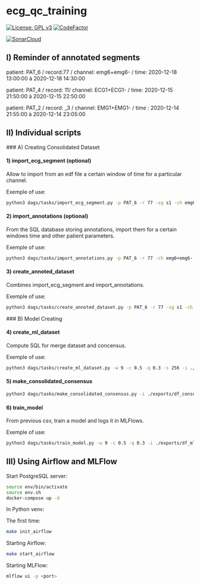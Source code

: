 # ecg_qc_training

[![License: GPL v3](https://img.shields.io/badge/License-GPL%20v3-blue.svg)](https://www.gnu.org/licenses/gpl-3.0)
[![CodeFactor](https://www.codefactor.io/repository/github/alexisgcomte/ecg_qc_training/badge)](https://www.codefactor.io/repository/github/alexisgcomte/ecg_qc_training)

[![SonarCloud](https://sonarcloud.io/images/project_badges/sonarcloud-white.svg)](https://sonarcloud.io/dashboard?id=alexisgcomte_ecg_qc_training)

## I) Reminder of annotated segments

patient: PAT_6 / record:77 / channel: emg6+emg6- / time: 2020-12-18 13:00:00 à 2020-12-18 14:30:00

patient: PAT_4 / record: 11/ channel: ECG1+ECG1- / time: 2020-12-15 21:50:00 à 2020-12-15 22:50:00
    
patient: PAT_2 / record: _3 / channel:  EMG1+EMG1- / time : 2020-12-14 21:55:00 à 2020-12-14 23:05:00


## II) Individual scripts

### A) Creating Consolidated Dataset

#### 1) import_ecg_segment (optional)

Allow to import from an edf file a certain window of time for a particular channel.

Exemple of use:
```bash
python3 dags/tasks/import_ecg_segment.py -p PAT_6 -r 77 -sg s1 -ch emg6+emg6- -st '2020-12-18 13:00:00' -et '2020-12-18 14:30:00'
```

#### 2) import_annotations (optional)

From the SQL database storing annotations, import them for a certain windows time and other patient parameters.

Exemple of use:
```bash
python3 dags/tasks/import_annotations.py -p PAT_6 -r 77 -ch emg6+emg6- -ids 2,3,4 -st '2020-12-18 13:00:00' -et '2020-12-18 14:30:00' -s 256
```

#### 3) create_annoted_dataset

Combines import_ecg_segment and import_annotations.

Exemple of use:
```bash
python3 dags/tasks/create_annoted_dataset.py -p PAT_6 -r 77 -sg s1 -ch emg6+emg6- -ids 2,3,4 -st '2020-12-18 13:00:00' -et '2020-12-18 14:30:00' -s 256
```

### B) Model Creating

#### 4) create_ml_dataset

Compute SQL for merge dataset and concensus.

Exemple of use:
```bash
python3 dags/tasks/create_ml_dataset.py -w 9 -c 0.5 -q 0.3 -s 256 -i ./exports/ecg_annoted_PAT_6_77_emg6+emg6-.csv -o ./exports
```

#### 5) make_consolidated_consensus

```bash
python3 dags/tasks/make_consolidated_consensus.py -i ./exports/df_consolidated.csv -o ./exports/ -n df_consolidated_consensus -q 0.7
```

#### 6) train_model

From previous csv, train a model and logs it in MLFlows.

Exemple of use:
```bash
python3 dags/tasks/train_model.py -w 9 -c 0.5 -q 0.3 -i ./exports/df_ml_9_0.3_0.5.csv
```

## III) Using Airflow and MLFlow

Start PostgreSQL server:
```bash
source env/bin/activate
source env.sh
docker-compose up -d
```

In Python venv:

The first time:
```bash
make init_airflow
```

Starting Airflow:
```bash
make start_airflow
```

Starting MLFlow:
```bash
mlflow ui -p <port>
```

